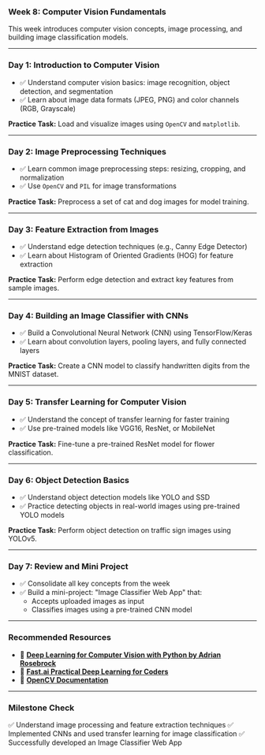 ### **Week 8: Computer Vision Fundamentals**

This week introduces computer vision concepts, image processing, and building image classification models.

* * *

### **Day 1: Introduction to Computer Vision**

- ✅ Understand computer vision basics: image recognition, object detection, and segmentation
- ✅ Learn about image data formats (JPEG, PNG) and color channels (RGB, Grayscale)

**Practice Task:** Load and visualize images using `OpenCV` and `matplotlib`.

* * *

### **Day 2: Image Preprocessing Techniques**

- ✅ Learn common image preprocessing steps: resizing, cropping, and normalization
- ✅ Use `OpenCV` and `PIL` for image transformations

**Practice Task:** Preprocess a set of cat and dog images for model training.

* * *

### **Day 3: Feature Extraction from Images**

- ✅ Understand edge detection techniques (e.g., Canny Edge Detector)
- ✅ Learn about Histogram of Oriented Gradients (HOG) for feature extraction

**Practice Task:** Perform edge detection and extract key features from sample images.

* * *

### **Day 4: Building an Image Classifier with CNNs**

- ✅ Build a Convolutional Neural Network (CNN) using TensorFlow/Keras
- ✅ Learn about convolution layers, pooling layers, and fully connected layers

**Practice Task:** Create a CNN model to classify handwritten digits from the MNIST dataset.

* * *

### **Day 5: Transfer Learning for Computer Vision**

- ✅ Understand the concept of transfer learning for faster training
- ✅ Use pre-trained models like VGG16, ResNet, or MobileNet

**Practice Task:** Fine-tune a pre-trained ResNet model for flower classification.

* * *

### **Day 6: Object Detection Basics**

- ✅ Understand object detection models like YOLO and SSD
- ✅ Practice detecting objects in real-world images using pre-trained YOLO models

**Practice Task:** Perform object detection on traffic sign images using YOLOv5.

* * *

### **Day 7: Review and Mini Project**

- ✅ Consolidate all key concepts from the week
- ✅ Build a mini-project: "Image Classifier Web App" that:
    - Accepts uploaded images as input
    - Classifies images using a pre-trained CNN model

* * *

### **Recommended Resources**

- 📘 [**Deep Learning for Computer Vision with Python by Adrian Rosebrock**](https://www.pyimagesearch.com/deep-learning-computer-vision-python-book/)
- 📘 [**Fast.ai Practical Deep Learning for Coders**](https://course.fast.ai/)
- 📘 [**OpenCV Documentation**](https://docs.opencv.org/)

* * *

### **Milestone Check**

✅ Understand image processing and feature extraction techniques ✅ Implemented CNNs and used transfer learning for image classification ✅ Successfully developed an Image Classifier Web App